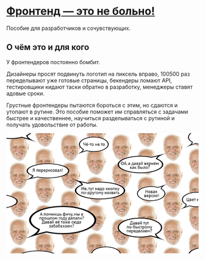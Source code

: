 # [Фронтенд — это не больно!](https://bespoyasov.ru/front-not-pain/)

Пособие для разработчиков и сочувствующих.

## О чём это и для кого

У фронтендеров постоянно бомбит.

Дизайнеры просят подвинуть логотип на пиксель вправо, 100500 раз переделывают уже готовые страницы, бекендеры ломают API, тестировщики кидают таски обратно в разработку, менеджеры ставят адовые сроки.

Грустные фронтендеры пытаются бороться с этим, но сдаются и утопают в рутине. Это пособие поможет им справляться с задачами быстрее и качественнее, научиться разделываться с рутиной и получать удовольствие от работы.

![Ад для фронтендера — дизайнер-бешеный-принтер](./src/static/img/typical-designer@2x.jpg)
